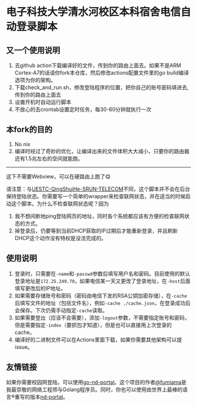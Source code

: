 # 电子科技大学清水河校区本科宿舍电信自动登录脚本

## 又一个使用说明

1. 去github action下载编译好的文件，传到你的路由上面去。如果不是ARM Cortex-A7的话请你fork本仓库，然后修改actions配置文件里的go build编译选项为你的架构。
2. 下载check_and_run.sh，修改登陆程序的位置，把你自己的账号密码填进去,传到你的路由上面去
3. 设置开机时自动运行脚本
4. 不放心的去crontab设置定时任务，每30-60分钟就执行一次

## 本fork的目的

1. No nix
2. 编译时经过了奇妙的优化，让编译出来的文件体积大大减小，只要你的路由器还有1.5兆左右的空间就能跑。

--------

这下不需要Webview，可以在硬路由上跑了😋

请注意：与[UESTC-QingShuiHe-SRUN-TELECOM](https://github.com/coolmoon327/UESTC-QingShuiHe-SRUN-TELECOM)不同，这个脚本并不会在后台保持登陆状态。你需要写一个简单的wrapper来检查联网状态，并在适当的时候启动这个脚本。为什么不检查联网状态呢？因为

1. 我不想间断地ping登陆网页的地址，同时各个系统都应该有方便的检查联网状态的方式。
2. 掉登录后，仍要等到当前DHCP获取的IP过期后才能重新登录，并且刷新DHCP这个动作没有特权是没法完成的。

## 使用说明
1. 登录时，只需要在`-name`和`-passwd`参数后填写用户名和密码。目前使用的默认登录地址是`172.25.249.70`，如果电信某一天又更改了登录地址，在`-host`后面填写更改后的IP地址。
2. 如果需要存储账号和密码（密码由电信下发的RSA公钥加密存储），在`-cache`后填写文件的地址（包括文件名），例如`-cache ./cache.json`，在登录成功后会保存。下次仍需手动指定`-cache`读取。
3. 如果需要登出（应该不会需要），添加`-logout`参数，不需要指定账号和密码，但是需要指定`-index`（要抓包才知道），但是也可以直接用上次登录的cache。
4. 编译好的二进制文件可以在Actions里面下载，如果你需要其他架构可以提issue。

## 友情链接
如果你需要校园网登陆，可以使用[go-nd-portal](https://github.com/fumiama/go-nd-portal)。这个项目的作者[@fumiama](https://github.com/fumiama)是我最崇敬的网络工程师与Golang程序员。同时，你也可以使用由世界上最棒的语言®重写的版本[nd-portal](https://github.com/NetUnion/nd-portal)。
